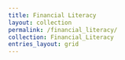 ```yaml
---
title: Financial Literacy
layout: collection
permalink: /financial_literacy/
collection: Financial_Literacy
entries_layout: grid
---
```

